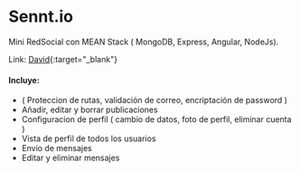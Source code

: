 # Sennt.io
Mini RedSocial con MEAN Stack ( MongoDB, Express, Angular, NodeJs).

Link: [David](https://social.david-ruiz.online){:target="_blank"}

#### Incluye:
* ( Proteccion de rutas, validación de correo, encriptación de password ) 
* Añadir, editar y borrar publicaciones
* Configuracion de perfil ( cambio de datos, foto de perfil, eliminar cuenta )
* Vista de perfil de todos los usuarios 
* Envio de mensajes
* Editar y eliminar mensajes